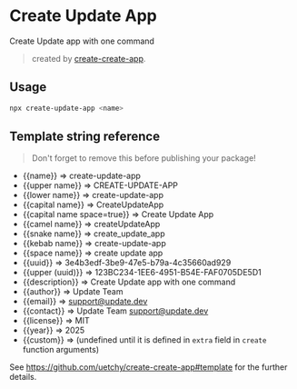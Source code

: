 # Create Update App

Create Update app with one command

> created by [create-create-app](https://github.com/uetchy/create-create-app).

## Usage

```bash
npx create-update-app <name>
```

## Template string reference

> Don't forget to remove this before publishing your package!

- {{name}} => create-update-app
- {{upper name}} => CREATE-UPDATE-APP
- {{lower name}} => create-update-app
- {{capital name}} => CreateUpdateApp
- {{capital name space=true}} => Create Update App
- {{camel name}} => createUpdateApp
- {{snake name}} => create_update_app
- {{kebab name}} => create-update-app
- {{space name}} => create update app
- {{uuid}} => 3e4b3edf-3be9-47e5-b79a-4c35660ad929
- {{upper (uuid)}} => 123BC234-1EE6-4951-B54E-FAF0705DE5D1
- {{description}} => Create Update app with one command
- {{author}} => Update Team
- {{email}} => support@update.dev
- {{contact}} => Update Team <support@update.dev>
- {{license}} => MIT
- {{year}} => 2025
- {{custom}} =>  (undefined until it is defined in `extra` field in `create` function arguments)

See https://github.com/uetchy/create-create-app#template for the further details.
